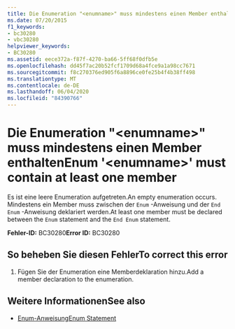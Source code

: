 ```yaml
---
title: Die Enumeration "<enumname>" muss mindestens einen Member enthalten
ms.date: 07/20/2015
f1_keywords:
- bc30280
- vbc30280
helpviewer_keywords:
- BC30280
ms.assetid: eece372a-f87f-4270-ba66-5ff68f0dfb5e
ms.openlocfilehash: dd45f7ac20b52fcf1709d68a4fce9a1a98cc7671
ms.sourcegitcommit: f8c270376ed905f6a8896ce0fe25b4f4b38ff498
ms.translationtype: MT
ms.contentlocale: de-DE
ms.lasthandoff: 06/04/2020
ms.locfileid: "84390766"
---
```

# <a name="enum-enumname-must-contain-at-least-one-member"></a><span data-ttu-id="6c15b-102">Die Enumeration "\<enumname>" muss mindestens einen Member enthalten</span><span class="sxs-lookup"><span data-stu-id="6c15b-102">Enum '\<enumname>' must contain at least one member</span></span>
<span data-ttu-id="6c15b-103">Es ist eine leere Enumeration aufgetreten.</span><span class="sxs-lookup"><span data-stu-id="6c15b-103">An empty enumeration occurs.</span></span> <span data-ttu-id="6c15b-104">Mindestens ein Member muss zwischen der `Enum` -Anweisung und der `End Enum` -Anweisung deklariert werden.</span><span class="sxs-lookup"><span data-stu-id="6c15b-104">At least one member must be declared between the `Enum` statement and the `End Enum` statement.</span></span>  
  
 <span data-ttu-id="6c15b-105">**Fehler-ID:** BC30280</span><span class="sxs-lookup"><span data-stu-id="6c15b-105">**Error ID:** BC30280</span></span>  
  
## <a name="to-correct-this-error"></a><span data-ttu-id="6c15b-106">So beheben Sie diesen Fehler</span><span class="sxs-lookup"><span data-stu-id="6c15b-106">To correct this error</span></span>  
  
1. <span data-ttu-id="6c15b-107">Fügen Sie der Enumeration eine Memberdeklaration hinzu.</span><span class="sxs-lookup"><span data-stu-id="6c15b-107">Add a member declaration to the enumeration.</span></span>  
  
## <a name="see-also"></a><span data-ttu-id="6c15b-108">Weitere Informationen</span><span class="sxs-lookup"><span data-stu-id="6c15b-108">See also</span></span>

- [<span data-ttu-id="6c15b-109">Enum-Anweisung</span><span class="sxs-lookup"><span data-stu-id="6c15b-109">Enum Statement</span></span>](../language-reference/statements/enum-statement.md)
